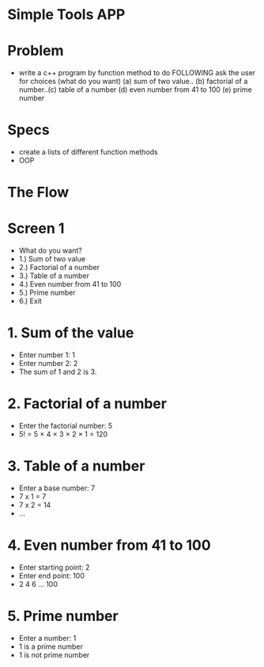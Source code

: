 # Simple Tools APP

# Problem
 - write a c++ program by function method to do FOLLOWING ask the user for choices (what do you want) (a) sum of two value.. (b)  factorial of a number..(c) table of a number (d) even number from 41
 to 100 (e) prime number

# Specs
- create a lists of different function methods
- OOP

# The Flow

# Screen 1
 - What do you want? 
 - 1.) Sum of two value
 - 2.) Factorial of a number
 - 3.) Table of a number
 - 4.) Even number from 41 to 100
 - 5.) Prime number
 - 6.) Exit

# 1. Sum of the value
 - Enter number 1: 1
 - Enter number 2: 2
 - The sum of 1 and 2 is 3.
# 2. Factorial of a number
 - Enter the factorial number: 5
 - 5! = 5 × 4 × 3 × 2 × 1 = 120
# 3. Table of a number
 - Enter a base number: 7
 - 7 x 1 = 7
 - 7 x 2 = 14
 - ...
# 4. Even number from 41 to 100
  - Enter starting point: 2
  - Enter end point: 100
  - 2 4 6 ... 100
# 5. Prime number
  - Enter a number: 1
  - 1 is a prime number
  - 1 is not prime number